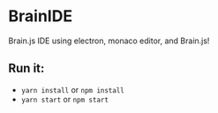 # BrainIDE
Brain.js IDE using electron, monaco editor, and Brain.js!
## Run it:
  * ` yarn install ` or ` npm install `
  * ` yarn start ` or ` npm start `
